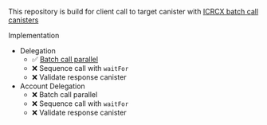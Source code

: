 This repository is build for client call to target canister with [ICRCX batch call canisters](https://github.com/dfinity/wg-identity-authentication/pull/220)

Implementation

- Delegation
  - ✅ [Batch call parallel](src/service/method/icrcx.service.ts)
  - ❌ Sequence call with `waitFor`
  - ❌ Validate response canister
- Account Delegation
  - ❌ Batch call parallel
  - ❌ Sequence call with `waitFor`
  - ❌ Validate response canister
